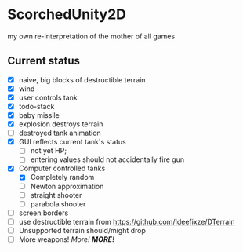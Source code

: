 # ScorchedUnity2D
my own re-interpretation of the mother of all games

## Current status

* [x] naive, big blocks of destructible terrain
* [X] wind
* [x] user controls tank
* [x] todo-stack
* [x] baby missile
* [x] explosion destroys terrain
* [ ] destroyed tank animation
* [x] GUI reflects current tank's status
  * [ ] not yet HP; 
  * [ ] entering values should not accidentally fire gun
* [x] Computer controlled tanks
  * [x] Completely random
  * [ ] Newton approximation
  * [ ] straight shooter
  * [ ] parabola shooter
* [ ] screen borders
* [ ] use destructible terrain from <https://github.com/Ideefixze/DTerrain>
* [ ] Unsupported terrain should/might drop
* [ ] More weapons!   *More!*   ***MORE!***
